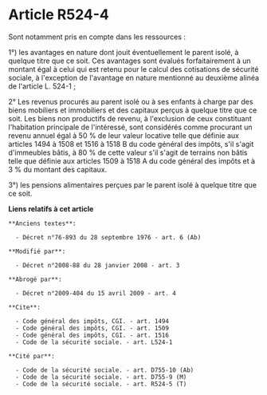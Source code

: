 # Article R524-4

Sont notamment pris en compte dans les ressources : 

1°) les avantages en nature dont jouit éventuellement le parent isolé, à quelque titre que ce soit. Ces avantages sont
évalués forfaitairement à un montant égal à celui qui est retenu pour le calcul des cotisations de sécurité sociale, à
l'exception de l'avantage en nature mentionné au deuxième alinéa de l'article L. 524-1 ; 

2° Les revenus procurés au parent isolé ou à ses enfants à charge par des biens mobiliers et immobiliers et des capitaux
perçus à quelque titre que ce soit. Les biens non productifs de revenu, à l'exclusion de ceux constituant l'habitation
principale de l'intéressé, sont considérés comme procurant un revenu annuel égal à 50 % de leur valeur locative telle que
définie aux articles 1494 à 1508 et 1516 à 1518 B du code général des impôts, s'il s'agit d'immeubles bâtis, à 80 % de cette
valeur s'il s'agit de terrains non bâtis telle que définie aux articles 1509 à 1518 A du code général des impôts et à 3 % du
montant des capitaux. 

3°) les pensions alimentaires perçues par le parent isolé à quelque titre que ce soit.

**Liens relatifs à cet article**

	**Anciens textes**:

	  - Décret n°76-893 du 28 septembre 1976 - art. 6 (Ab)

	**Modifié par**:

	  - Décret n°2008-88 du 28 janvier 2008 - art. 3

	**Abrogé par**:

	  - Décret n°2009-404 du 15 avril 2009 - art. 4

	**Cite**:

	  - Code général des impôts, CGI. - art. 1494
	  - Code général des impôts, CGI. - art. 1509
	  - Code général des impôts, CGI. - art. 1516
	  - Code de la sécurité sociale. - art. L524-1

	**Cité par**:

	  - Code de la sécurité sociale. - art. D755-10 (Ab)
	  - Code de la sécurité sociale. - art. D755-9 (M)
	  - Code de la sécurité sociale. - art. R524-5 (T)
